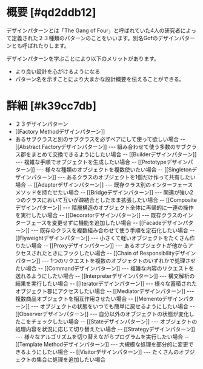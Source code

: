 #  概要 [#qd2ddb12]
デザインパターンとは「The Gang of Four」と呼ばれていた4人の研究者によって定義された２３種類のパターンのことをいいます。別名Gofのデザインパターンとも呼ばれたりします。

デザインパターンを学ぶことにより以下のメリットがあります。
- より良い設計を心がけるようになる
- パターン名を示すことにより大まかな設計概要を伝えることができる。

#  詳細 [#k39cc7db]
- ２３デザインパターン
 - [[Factory Methodデザインパターン]]
  - あるサブクラスと別のサブクラスを必ずペアにして使って欲しい場合
-- [[Abstract Factoryデザインパターン]]
--- 組み合わせて使う多数のサブクラス郡をまとめて交換できるようにしたい場合
-- [[Builderデザインパターン]]
--- 複雑な手順でオブジェクトを生成したい場合
-- [[Prototypeデザインパターン]]
--- 様々な種類のオブジェクトを複数使いたい場合
-- [[Singletonデザインパターン]]
--- あるクラスのオブジェクトを1個だけ作って共有したい場合
-- [[Adapterデザインパターン]]
--- 既存クラス別のインターフェースメソッドを持たせたい場合
-- [[Bridgeデザインパターン]]
--- 関連が強い2つのクラスにおいて互いが疎結合としたまま拡張したい場合
-- [[Compositeデザインパターン]]
--- 階層構造のオブジェクト全体に再帰的に一連の操作を実行したい場合
-- [[Decoratorデザインパターン]]
--- 既存クラスのインターフェースを変更せずに機能を追加したい場合
-- [[Facadeデザインパターン]]
--- 既存のクラスを複数組み合わせて使う手順を定石化したい場合
-- [[Flyweightデザインパターン]]
--- 小さくて軽いオブジェクトをたくさん作りたい場合
-- [[Proxyデザインパターン]]
--- あるオブジェクトが他からアクセスされたときにフックしたい場合
-- [[Chain of Responsibilityデザインパターン]]
--- 1つのリクエストを複数のオブジェクトのいずれかで処理させたい場合
-- [[Commandデザインパターン]]
--- 複雑な内容のリクエストを送れるようにしたい場合
-- [[Interpreterデザインパターン]]
--- 構文解析の結果を実行したい場合
-- [[Iteratorデザインパターン]]
--- 様々な蓄積されたオブジェクト郡にアクセスしたい場合
-- [[Mediatorデザインパターン]]
--- 複数商品オブジェクトを相互作用させたい場合
-- [[Mementoデザインパターン]]
--- オブジェクトの状態をいつでも簡単に戻せるようにしたい場合
-- [[Observerデザインパターン]]
--- 自分以外のオブジェクトの状態が変化したこをチェックしたい場合
-- [[Stateデザインパターン]]
--- オブジェクトの処理内容を状況に応じて切り替えたい場合
-- [[Strategyデザインパターン]]
--- 様々なアルゴリズムを切り替えながらプログラムを実行したい場合
-- [[Template Methodデザインパターン]]
--- 大規模な処理を部分的に変更できるようにしたい場合
-- [[Visitorデザインパターン]]
--- たくさんのオブジェクトの集合に処理を追加したい場合
